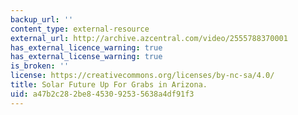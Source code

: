 ```yaml
---
backup_url: ''
content_type: external-resource
external_url: http://archive.azcentral.com/video/2555788370001
has_external_licence_warning: true
has_external_license_warning: true
is_broken: ''
license: https://creativecommons.org/licenses/by-nc-sa/4.0/
title: Solar Future Up For Grabs in Arizona.
uid: a47b2c28-2be8-4530-9253-5638a4df91f3
---
```

